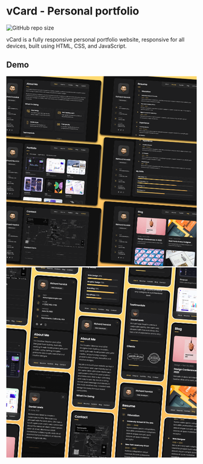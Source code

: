 # vCard - Personal portfolio

![GitHub repo size](https://img.shields.io/github/repo-size/codewithsadee/vcard-personal-portfolio)


vCard is a fully responsive personal portfolio website, responsive for all devices, built using HTML, CSS, and JavaScript.

## Demo

![vCard Desktop Demo](./website-demo-image/desktop.png "Desktop Demo")
![vCard Mobile Demo](./website-demo-image/mobile.png "Mobile Demo")




